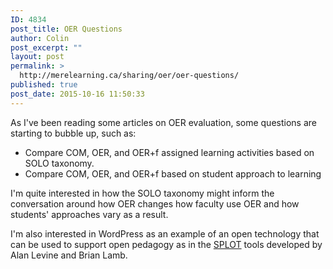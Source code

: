 ```yaml
---
ID: 4834
post_title: OER Questions
author: Colin
post_excerpt: ""
layout: post
permalink: >
  http://merelearning.ca/sharing/oer/oer-questions/
published: true
post_date: 2015-10-16 11:50:33
---
```

As I've been reading some articles on OER evaluation, some questions are starting to bubble up, such as:

* Compare COM, OER, and OER+f assigned learning activities based on SOLO taxonomy.
* Compare COM, OER, and OER+f based on student approach to learning

I'm quite interested in how the SOLO taxonomy might inform the conversation around how OER changes how faculty use OER and how students' approaches vary as a result.

I'm also interested in WordPress as an example of an open technology that can be used to support open pedagogy as in the <a href="http://splot.ca" target="_blank">SPLOT</a> tools developed by Alan Levine and Brian Lamb.